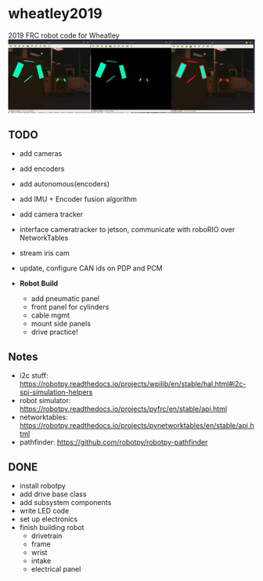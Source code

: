# wheatley2019
2019 FRC robot code for Wheatley
![pipeline](resources/pipeline.jpeg)

TODO
---
 - add cameras
 - add encoders
 - add autonomous(encoders)
 - add IMU + Encoder fusion algorithm
 - add camera tracker
 - interface cameratracker to jetson, communicate with roboRIO over NetworkTables
 - stream iris cam
 - update, configure CAN ids on PDP and PCM

 - **Robot Build**
   - add pneumatic panel
   - front panel for cylinders
   - cable mgmt
   - mount side panels
   - drive practice!

Notes
---
  - i2c stuff: https://robotpy.readthedocs.io/projects/wpilib/en/stable/hal.html#i2c-spi-simulation-helpers
  - robot simulator: https://robotpy.readthedocs.io/projects/pyfrc/en/stable/api.html
  - networktables: https://robotpy.readthedocs.io/projects/pynetworktables/en/stable/api.html
  - pathfinder: https://github.com/robotpy/robotpy-pathfinder


DONE
---
 - install robotpy
 - add drive base class
 - add subsystem components
 - write LED code
 - set up electronics
 - finish building robot
   - drivetrain
   - frame
   - wrist
   - intake
   - electrical panel
